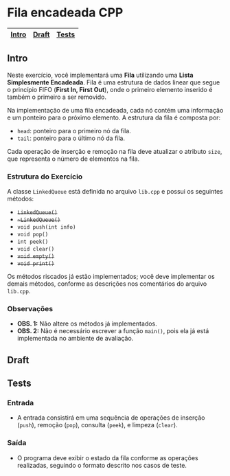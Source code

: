 # Fila encadeada CPP

<!-- toch -->
[Intro](#intro) | [Draft](#draft) | [Tests](#tests)
-- | -- | --
<!-- toch -->

## Intro

Neste exercício, você implementará uma **Fila** utilizando uma **Lista Simplesmente Encadeada**. Fila é uma estrutura de dados linear que segue o princípio FIFO (**First In, First Out**), onde o primeiro elemento inserido é também o primeiro a ser removido.

Na implementação de uma fila encadeada, cada nó contém uma informação e um ponteiro para o próximo elemento. A estrutura da fila é composta por:

- `head`: ponteiro para o primeiro nó da fila.
- `tail`: ponteiro para o último nó da fila.

Cada operação de inserção e remoção na fila deve atualizar o atributo `size`, que representa o número de elementos na fila.

### Estrutura do Exercício

A classe `LinkedQueue` está definida no arquivo `lib.cpp` e possui os seguintes métodos:

- ~~`LinkedQueue()`~~
- ~~`~LinkedQueue()`~~
- `void push(int info)`
- `void pop()`
- `int peek()`
- `void clear()`
- ~~`void empty()`~~
- ~~`void print()`~~

Os métodos riscados já estão implementados; você deve implementar os demais métodos, conforme as descrições nos comentários do arquivo `lib.cpp`.

### Observações

- **OBS. 1:** Não altere os métodos já implementados.
- **OBS. 2:** Não é necessário escrever a função `main()`, pois ela já está implementada no ambiente de avaliação.

## Draft

<!-- links .cache/draft -->
<!-- links -->

## Tests

### Entrada

- A entrada consistirá em uma sequência de operações de inserção (`push`), remoção (`pop`), consulta (`peek`), e limpeza (`clear`).

### Saída

- O programa deve exibir o estado da fila conforme as operações realizadas, seguindo o formato descrito nos casos de teste.
